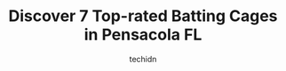 ---
layout: ampstory
image: https://i0.wp.com/www.depkes.org/wp-content/uploads/2023/06/batting-cages-0-in-pensacola-fl-1685834346.jpeg?resize=640,853
author: techidn
featured: false
description: Discover the impressive array of Batting Cages options in Pensacola FL, where you can find 7 of the largest Batting Cages establishments in the area. From renowned classics to hidden gems, P
title: Discover 7 Top-rated Batting Cages in Pensacola FL
cover:
   title: Discover 7 Top-rated Batting Cages in Pensacola FL
   subtitle: Rickpate
   background: https://www.depkes.org/wp-content/uploads/2023/06/batting-cages-0-in-pensacola-fl-1685834346.jpeg

pages: 
 - layout: thirds
   top: <h1>#1 Fast Eddies Fun Center</h1>
   bottom: "<p>Im loving how more establishments are streamlining things like vending machines.  You pay and insert coins to mini golf, batting cages, dig sites, even play games.  It m</p>"
   background: https://www.depkes.org/wp-content/uploads/2023/06/batting-cages-1-in-pensacola-fl-1685834346.jpeg
   backgroundblur: true
 - layout: thirds
   top: <h1>#2 Goofy Golf of Pensacola</h1>
   bottom: "<p>Had a great time playing 18 holes (choice of 18 or 36) of mini-golf at an extremely reasonable price! It was hot out and they provided free ice cold water and offered coo</p>"
   background: https://www.depkes.org/wp-content/uploads/2023/06/batting-cages-2-in-pensacola-fl-1685834346.jpeg
   cta:
      link: https://www.depkes.org/blog/discover-7-top-rated-batting-cages-in-pensacola-fl/
      text: Discover 7 Top-rated Batting Cages in Pensacola FL
 - layout: thirds
   top: <h1>#3 Pipeline Sports Performance</h1>
   bottom: "<p>3820 Liggett St, Pensacola, FL 32505, United States</p>"
   background: https://www.depkes.org/wp-content/uploads/2023/06/batting-cages-3-in-pensacola-fl-1685834347.jpeg
   cta:
      link: https://www.depkes.org/blog/discover-7-top-rated-batting-cages-in-pensacola-fl/
      text: Discover 7 Top-rated Batting Cages in Pensacola FL
 - layout: thirds
   top: <h1>#4 BILL BOND FIELD 5</h1>
   bottom: "<p>1900 Summit Blvd, Pensacola, FL 32503, United States</p>"
   background: https://images.unsplash.com/photo-1595364397663-fca4f075d796?ixlib=rb-4.0.3&ixid=MnwxMjA3fDB8MHxwaG90by1wYWdlfHx8fGVufDB8fHx8&auto=format&fit=crop&w=640&h=853&q=80
   cta:
      link: https://www.depkes.org/blog/discover-7-top-rated-batting-cages-in-pensacola-fl/
      text: Discover 7 Top-rated Batting Cages in Pensacola FL
 - layout: thirds
   top: <h1>#5 The Sports Academy of Pensacola</h1>
   bottom: "<p>2474 W 9 Mile Rd, Pensacola, FL 32534, United States</p>"
   background: https://images.unsplash.com/photo-1524169358666-79f22534bc6e?ixlib=rb-4.0.3&ixid=MnwxMjA3fDB8MHxwaG90by1wYWdlfHx8fGVufDB8fHx8&auto=format&fit=crop&w=640&h=853&q=80
   cta:
      link: https://www.depkes.org/blog/discover-7-top-rated-batting-cages-in-pensacola-fl/
      text: Discover 7 Top-rated Batting Cages in Pensacola FL
 - layout: thirds
   top: <h1>#6 BILL BOND FIELD 2</h1>
   bottom: "<p>2130 Summit Blvd, Pensacola, FL 32503, United States</p>"
   background: https://images.unsplash.com/photo-1608411404720-c8f0417bcdba?ixlib=rb-4.0.3&ixid=MnwxMjA3fDB8MHxwaG90by1wYWdlfHx8fGVufDB8fHx8&auto=format&fit=crop&w=640&h=853&q=80
   cta:
      link: https://www.depkes.org/blog/discover-7-top-rated-batting-cages-in-pensacola-fl/
      text: Discover 7 Top-rated Batting Cages in Pensacola FL

 - layout: thirds
   middle: Continue reading...
   background: https://images.unsplash.com/photo-1564951434112-64d74cc2a2d7?ixlib=rb-4.0.3&ixid=MnwxMjA3fDB8MHxwaG90by1wYWdlfHx8fGVufDB8fHx8&auto=format&fit=crop&w=640&h=853&q=80
   cta:
      link: https://www.depkes.org/blog/discover-7-top-rated-batting-cages-in-pensacola-fl/
      text: Discover 7 Top-rated Batting Cages in Pensacola FL
      
---